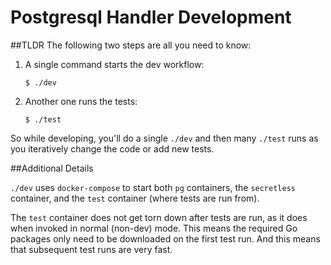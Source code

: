 # Postgresql Handler Development

##TLDR
The following two steps are all you need to know:
1. A single command starts the dev workflow:

    ```sh-session
    $ ./dev
    ```
2. Another one runs the tests:
    ```sh-session
    $ ./test
    ```
So while developing, you'll do a single `./dev` and then many `./test` runs as you iteratively change the code or add new tests.

##Additional Details

`./dev` uses `docker-compose` to start both `pg` containers, the `secretless` container, and the `test` container (where tests are run from).  

The `test` container does not get torn down after tests are run, as it does when invoked in normal (non-dev) mode.  This means the required Go packages only need to be downloaded on the first test run.  And this means that subsequent test runs are very fast.
